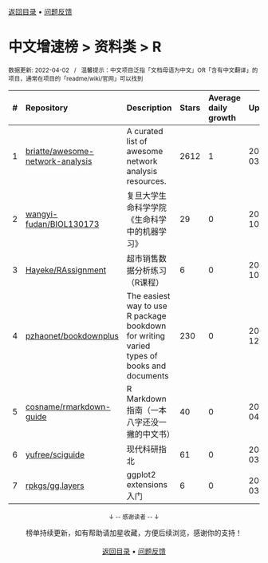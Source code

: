 <a href="https://gitee.com/GrowingGit/GitHub-Chinese-Top-Charts#github中文排行榜">返回目录</a> • <a href="/content/docs/feedback.md">问题反馈</a>

# 中文增速榜 > 资料类 > R
<sub>数据更新: 2022-04-02&nbsp;&nbsp;&nbsp;/&nbsp;&nbsp;&nbsp;温馨提示：中文项目泛指「文档母语为中文」OR「含有中文翻译」的项目，通常在项目的「readme/wiki/官网」可以找到</sub>

|#|Repository|Description|Stars|Average daily growth|Updated|
|:-|:-|:-|:-|:-|:-|
|1|[briatte/awesome-network-analysis](https://github.com/briatte/awesome-network-analysis)|A curated list of awesome network analysis resources.|2612|1|2022-03-08|
|2|[wangyi-fudan/BIOL130173](https://github.com/wangyi-fudan/BIOL130173)|复旦大学生命科学学院《生命科学中的机器学习》|29|0|2021-10-02|
|3|[Hayeke/RAssignment](https://github.com/Hayeke/RAssignment)|超市销售数据分析练习（R课程）|6|0|2021-10-10|
|4|[pzhaonet/bookdownplus](https://github.com/pzhaonet/bookdownplus)|The easiest way to use R package bookdown for  writing varied types of books and documents |230|0|2021-12-31|
|5|[cosname/rmarkdown-guide](https://github.com/cosname/rmarkdown-guide)|R Markdown 指南（一本八字还没一撇的中文书）|40|0|2022-04-01|
|6|[yufree/sciguide](https://github.com/yufree/sciguide)|现代科研指北|61|0|2022-03-22|
|7|[rpkgs/gg.layers](https://github.com/rpkgs/gg.layers)|ggplot2 extensions 入门|6|0|2022-03-29|

<div align="center">
    <p><sub>↓ -- 感谢读者 -- ↓</sub></p>
    榜单持续更新，如有帮助请加星收藏，方便后续浏览，感谢你的支持！
</div>

<br/>

<div align="center"><a href="https://gitee.com/GrowingGit/GitHub-Chinese-Top-Charts#github中文排行榜">返回目录</a> • <a href="/content/docs/feedback.md">问题反馈</a></div>
